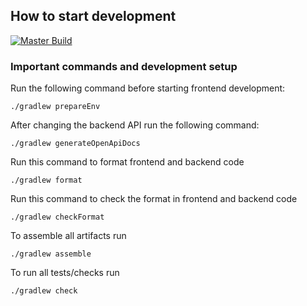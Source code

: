 ## How to start development

[![Master Build](https://github.com/crypto-juenger/startup-template/actions/workflows/on-master-push.yml/badge.svg)](https://github.com/crypto-juenger/startup-template/actions/workflows/on-master-push.yml)

### Important commands and development setup

Run the following command before starting frontend development:

```shell
./gradlew prepareEnv
```

After changing the backend API run the following command:

```shell
./gradlew generateOpenApiDocs
```

Run this command to format frontend and backend code

```shell
./gradlew format
```

Run this command to check the format in frontend and backend code

```shell
./gradlew checkFormat
```

To assemble all artifacts run

```shell
./gradlew assemble
```

To run all tests/checks run

```shell
./gradlew check
```